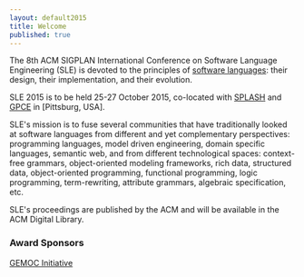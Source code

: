 ```yaml
---
layout: default2015
title: Welcome
published: true
---
```


The 8th ACM SIGPLAN International Conference on Software Language Engineering (SLE) is devoted to the principles of [software languages](http://en.wikipedia.org/wiki/Software_language): their design, their implementation, and their evolution. 

SLE 2015 is to be held 25-27 October 2015, co-located with [SPLASH](http://2015.splashcon.org/) and [GPCE](http://program-transformation.org/GPCE15) in [Pittsburg, USA]. 

SLE's mission is to fuse several communities that have traditionally looked at software languages from different and yet complementary perspectives: programming languages, model driven engineering, domain specific languages, semantic web, and from different technological spaces: context-free grammars, object-oriented modeling frameworks, rich data, structured data, object-oriented programming, functional programming, logic programming, term-rewriting, attribute grammars, algebraic specification, etc.

SLE's proceedings are published by the ACM and will be available in the ACM Digital Library.

### Award Sponsors

<a href="http://www.gemoc.org">GEMOC Initiative</a>




